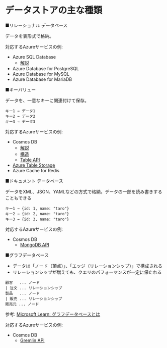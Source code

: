# データストアの主な種類

■リレーショナル データベース

データを表形式で格納。

対応するAzureサービスの例:

- Azure SQL Database
  - [解説](../AZ-303/mod08-01-sqldb.md)
- Azure Database for PostgreSQL
- Azure Database for MySQL
- Azure Database for MariaDB

■キーバリュー

データを、一意なキーに関連付けて保存。

```
キー1 → データ1
キー2 → データ2
キー3 → データ3
```

対応するAzureサービスの例:

- Cosmos DB
  - [解説](../AZ-204/mod04-01-cosmosdb.md)
  - [構造](../AZ-204/pdf/mod04/Cosmos%20DBの構造.pdf)
  - [Table API](https://docs.microsoft.com/ja-jp/azure/cosmos-db/table/introduction)
- [Azure Table Storage](https://docs.microsoft.com/ja-jp/azure/storage/tables/table-storage-overview)
- Azure Cache for Redis

■ドキュメント データベース

データをXML、JSON、YAMLなどの方式で格納。データの一部を読み書きすることもできる

```
キー1 → {id: 1, name: "taro"}
キー2 → {id: 2, name: "taro"}
キー3 → {id: 3, name: "taro"}
```

対応するAzureサービスの例:

- Cosmos DB
  - [MongoDB API](https://docs.microsoft.com/ja-jp/azure/cosmos-db/mongodb/mongodb-introduction)

■グラフデータベース

- データは「ノード（頂点）」、「エッジ（リレーションシップ）」で構成される
- リレーションシップが増えても、クエリのパフォーマンスが一定に保たれる

```
顧客   ... ノード
| 注文 ... リレーションシップ
製品   ... ノード
| 販売 ... リレーションシップ
販売元 ... ノード
```


参考: [Microsoft Learn: グラフデータベースとは](https://docs.microsoft.com/ja-jp/learn/modules/store-access-data-cosmos-graph-api/2-determine-graph-database-fits-data-needs-of-your-application)

対応するAzureサービスの例:

- Cosmos DB
  - [Gremlin API](https://docs.microsoft.com/ja-jp/azure/cosmos-db/graph/graph-introduction)
